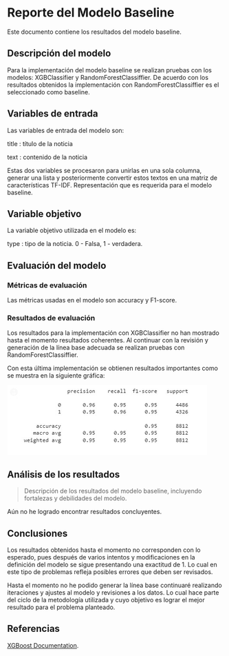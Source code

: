 # Reporte del Modelo Baseline

Este documento contiene los resultados del modelo baseline.

## Descripción del modelo

Para la implementación del modelo baseline se realizan pruebas con los modelos: XGBClassifier y RandomForestClassiffier. De acuerdo con los resultados obtenidos la implementación con RandomForestClassiffier es el seleccionado como baseline.

## Variables de entrada

Las variables de entrada del modelo son:

title : título de  la noticia

text : contenido de la noticia

Estas dos variables se procesaron para unirlas en una sola columna, generar una lista y  posteriormente convertir estos textos en una matriz de características TF-IDF. Representación que es requerida para el modelo baseline.

## Variable objetivo

La variable objetivo utilizada en el modelo es:

type : tipo de la noticia. 0 - Falsa, 1 - verdadera.

## Evaluación del modelo

### Métricas de evaluación

Las métricas usadas en el modelo son accuracy y F1-score.

### Resultados de evaluación

Los resultados para la implementación con XGBClassifier no han mostrado hasta el momento resultados coherentes. Al continuar con la revisión y generación de la línea base adecuada se realizan pruebas con RandomForestClassiffier.

Con esta última implementación se obtienen resultados importantes como se muestra en la siguiente gráfica:

![Métricas Model baseline: RandomForestClassiffier](images/metricas_randomforestclassifier.jpg) 

## Análisis de los resultados

> Descripción de los resultados del modelo baseline, incluyendo fortalezas y debilidades del modelo.

Aún no he logrado encontrar resultados concluyentes.

## Conclusiones

Los resultados obtenidos hasta el momento no corresponden con lo esperado, pues después de varios intentos y modificaciones en la definición del modelo se sigue presentando una exactitud de 1. Lo cual en este tipo de problemas refleja posibles errores que deben ser revisados.

Hasta el momento no he podido generar la línea base continuaré realizando iteraciones y ajustes al modelo y revisiones a los datos. Lo cual hace parte del ciclo de la metodología utilizada y cuyo objetivo es lograr el mejor resultado para el problema planteado.

## Referencias

[XGBoost Documentation](https://xgboost.readthedocs.io/en/stable/index.html).
